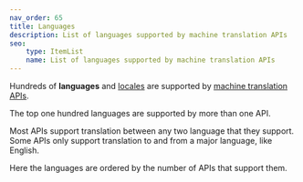 ```yaml
---
nav_order: 65
title: Languages
description: List of languages supported by machine translation APIs
seo:
    type: ItemList
    name: List of languages supported by machine translation APIs
---
```


Hundreds of **languages** and [locales](/applications/advanced-concepts/locale.md) are supported by [machine translation APIs](/apis/apis.md).

The top one hundred languages are supported by more than one API.

Most APIs support translation between any two language that they support.
Some APIs only support translation to and from a major language, like English.

Here the languages are ordered by the number of APIs that support them.
